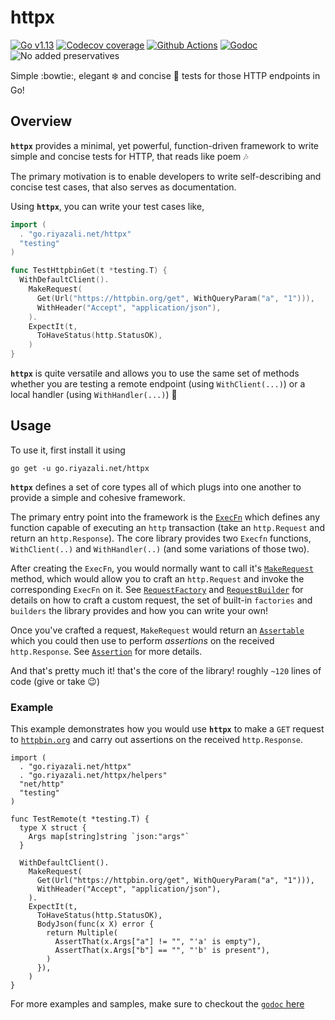 # httpx

[![Go v1.13](https://img.shields.io/badge/v1.13-blue.svg?labelColor=a8bfc0&color=5692c7&logoColor=fff&style=for-the-badge&logo=Go)](https://golang.org/doc/go1.13)
[![Codecov coverage](https://img.shields.io/codecov/c/github/riyaz-ali/httpx/master.svg?color=5692c7&logo=codecov&logoColor=ffffff&labelColor=a8bfc0&style=for-the-badge&label=)](https://codecov.io/gh/riyaz-ali/httpx)
[![Github Actions](https://img.shields.io/github/workflow/status/riyaz-ali/httpx/Go%20-%20execute%20library%20tests/master.svg?color=5692c7&logo=github-actions&logoColor=ffffff&labelColor=a8bfc0&style=for-the-badge&label=)](https://github.com/riyaz-ali/httpx/actions)
[![Godoc](https://img.shields.io/badge/godoc-reference-blue.svg?labelColor=a8bfc0&color=5692c7&logoColor=fff&style=for-the-badge)](https://pkg.go.dev/go.riyazali.net/httpx)
![No added preservatives](https://img.shields.io/badge/No-Added_Preservatives-blue.svg?labelColor=a8bfc0&color=5692c7&logoColor=fff&style=for-the-badge)

Simple :bowtie:, elegant :snowflake: and concise :dart: tests for those HTTP endpoints in Go!

## Overview

**`httpx`** provides a minimal, yet powerful, function-driven framework to write simple and concise tests for HTTP, that reads like poem :notes:

The primary motivation is to enable developers to write self-describing and concise test cases, that also serves as documentation.

Using **`httpx`**, you can write your test cases like,

```go
import (
  . "go.riyazali.net/httpx"
  "testing"
)

func TestHttpbinGet(t *testing.T) {
  WithDefaultClient().
    MakeRequest(
      Get(Url("https://httpbin.org/get", WithQueryParam("a", "1"))),
      WithHeader("Accept", "application/json"),
    ).
    ExpectIt(t,
      ToHaveStatus(http.StatusOK),
    )
}
```

**`httpx`** is quite versatile and allows you to use the same set of methods whether you are testing a remote endpoint (using `WithClient(...)`) or a local handler (using `WithHandler(...)`) :tada:

## Usage

To use it, first install it using 

```shell
go get -u go.riyazali.net/httpx
```

**`httpx`** defines a set of core types all of which plugs into one another to provide a simple and cohesive framework.

The primary entry point into the framework is the [`ExecFn`](https://pkg.go.dev/go.riyazali.net/httpx?tab=doc#ExecFn) which defines any function capable of executing an `http` transaction (take an `http.Request` and return an `http.Response`). The core library provides two `Execfn` functions, `WithClient(..)` and `WithHandler(..)` (and some variations of those two).

After creating the `ExecFn`, you would normally want to call it's [`MakeRequest`](https://pkg.go.dev/go.riyazali.net/httpx?tab=doc#ExecFn.MakeRequest) method, which would allow you to craft an `http.Request` and invoke the corresponding `ExecFn` on it. See [`RequestFactory`](https://pkg.go.dev/go.riyazali.net/httpx?tab=doc#RequestFactory) and [`RequestBuilder`](https://pkg.go.dev/go.riyazali.net/httpx?tab=doc#RequestBuilder) for details on how to craft a custom request, the set of built-in `factories` and `builders` the library provides and how you can write your own!

Once you've crafted a request, `MakeRequest` would return an [`Assertable`](https://pkg.go.dev/go.riyazali.net/httpx?tab=doc#Assertable) which you could then use to perform _assertions_ on the received `http.Response`. See [`Assertion`](https://pkg.go.dev/go.riyazali.net/httpx?tab=doc#Assertion) for more details.

And that's pretty much it! that's the core of the library! roughly `~120` lines of code (give or take :wink:)

### Example

This example demonstrates how you would use **`httpx`** to make a `GET` request to [`httpbin.org`](https://httbin.org) and carry out assertions on the received `http.Response`.

```golang
import (
  . "go.riyazali.net/httpx"
  . "go.riyazali.net/httpx/helpers"
  "net/http"
  "testing"
)

func TestRemote(t *testing.T) {
  type X struct {
    Args map[string]string `json:"args"`
  }

  WithDefaultClient().
    MakeRequest(
      Get(Url("https://httpbin.org/get", WithQueryParam("a", "1"))),
      WithHeader("Accept", "application/json"),
    ).
    ExpectIt(t,
      ToHaveStatus(http.StatusOK),
      BodyJson(func(x X) error {
        return Multiple(
          AssertThat(x.Args["a"] != "", "'a' is empty"),
          AssertThat(x.Args["b"] == "", "'b' is present"),
        )
      }),
    )
}
```

For more examples and samples, make sure to checkout the [`godoc` here](https://pkg.go.dev/go.riyazali.net/httpx)
